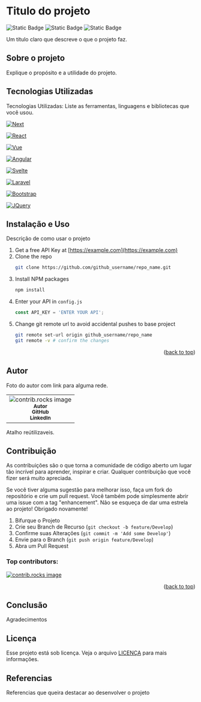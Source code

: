 # Titulo do projeto

![Static Badge](https://img.shields.io/badge/:badgeContent)
![Static Badge](https://img.shields.io/badge/any_text-you_like-blue)
![Static Badge](https://img.shields.io/badge/just%20the%20message-8A2BE2)

Um título claro que descreve o que o projeto faz. 

## Sobre o projeto

Explique o propósito e a utilidade do projeto. 

## Tecnologias Utilizadas

Tecnologias Utilizadas: Liste as ferramentas, linguagens e bibliotecas que você usou. 

[![Next][Next.js]][Next-url]

[![React][React.js]][React-url]

[![Vue][Vue.js]][Vue-url]

[![Angular][Angular.io]][Angular-url]

[![Svelte][Svelte.dev]][Svelte-url]

[![Laravel][Laravel.com]][Laravel-url]

[![Bootstrap][Bootstrap.com]][Bootstrap-url]

[![JQuery][JQuery.com]][JQuery-url]

## Instalação e Uso

Descrição de como usar o projeto

1. Get a free API Key at [https://example.com](https://example.com)
2. Clone the repo
   ```sh
   git clone https://github.com/github_username/repo_name.git
   ```
3. Install NPM packages
   ```sh
   npm install
   ```
4. Enter your API in `config.js`
   ```js
   const API_KEY = 'ENTER YOUR API';
   ```
5. Change git remote url to avoid accidental pushes to base project
   ```sh
   git remote set-url origin github_username/repo_name
   git remote -v # confirm the changes
   ```

<p align="right">(<a href="#readme-top">back to top</a>)</p> 

## Autor

Foto do autor com link para alguma rede.
<table>
  <tr>
    <td align="center">
    <img src="https://contrib.rocks/image?repo=mateuspsm/readme-template" alt="contrib.rocks image" /><br>
      <sub>
        <b>Autor</b>
      </sub><br>
      <a href="">
        <sub>
          <b>GitHub</b>
        </sub>
      </a><br>
      <a href="">
        <sub>
          <b>LinkedIn</b>
        </sub>
      </a>
    </td>
  </tr>  
</table>

Atalho reútilizaveis.

[LinkedIn]: https://www.linkedin.com/in/mateus-pereira-de-souza-moreira/
[Gmail]: mailto:mateuusth14@gmail.com
[Instagram]: https://www.instagram.com/__mateus_pereira/
[GitHub]: https://github.com/mateuspsm
[Spotify]: https://open.spotify.com/user/21k6foq2cv27iuic5qlpwdbey

## Contribuição

As contribuições são o que torna a comunidade de código aberto um lugar tão incrível para aprender, inspirar e criar. Qualquer contribuição que você fizer será muito apreciada.

Se você tiver alguma sugestão para melhorar isso, faça um fork do repositório e crie um pull request. Você também pode simplesmente abrir uma issue com a tag "enhancement". Não se esqueça de dar uma estrela ao projeto! Obrigado novamente!

1. Bifurque o Projeto
2. Crie seu Branch de Recurso (`git checkout -b feature/Develop`)
3. Confirme suas Alterações (`git commit -m 'Add some Develop'`)
4. Envie para o Branch (`git push origin feature/Develop`)
5. Abra um Pull Request

### Top contributors:

<a href="https://github.com/mateuspsm/readme-template/graphs/contributors">
  <img src="https://contrib.rocks/image?repo=mateuspsm/readme-template" alt="contrib.rocks image" />
</a>

<p align="right">(<a href="#readme-top">back to top</a>)</p>


## Conclusão

Agradecimentos

## Licença

Esse projeto está sob licença. Veja o arquivo [LICENÇA](LICENSE.md) para mais informações.

## Referencias

Referencias que queira destacar ao desenvolver o projeto


<!-- MARKDOWN LINKS & IMAGES -->
<!-- https://www.markdownguide.org/basic-syntax/#reference-style-links -->
[contributors-shield]: https://img.shields.io/github/contributors/othneildrew/Best-README-Template.svg?style=for-the-badge
[contributors-url]: https://github.com/othneildrew/Best-README-Template/graphs/contributors
[forks-shield]: https://img.shields.io/github/forks/othneildrew/Best-README-Template.svg?style=for-the-badge
[forks-url]: https://github.com/othneildrew/Best-README-Template/network/members
[stars-shield]: https://img.shields.io/github/stars/othneildrew/Best-README-Template.svg?style=for-the-badge
[stars-url]: https://github.com/othneildrew/Best-README-Template/stargazers
[issues-shield]: https://img.shields.io/github/issues/othneildrew/Best-README-Template.svg?style=for-the-badge
[issues-url]: https://github.com/othneildrew/Best-README-Template/issues
[license-shield]: https://img.shields.io/github/license/othneildrew/Best-README-Template.svg?style=for-the-badge
[license-url]: https://github.com/othneildrew/Best-README-Template/blob/master/LICENSE.txt
[linkedin-shield]: https://img.shields.io/badge/-LinkedIn-black.svg?style=for-the-badge&logo=linkedin&colorB=555
[linkedin-url]: https://linkedin.com/in/othneildrew
[product-screenshot]: images/screenshot.png
[Next.js]: https://img.shields.io/badge/next.js-000000?style=for-the-badge&logo=nextdotjs&logoColor=white
[Next-url]: https://nextjs.org/
[React.js]: https://img.shields.io/badge/React-20232A?style=for-the-badge&logo=react&logoColor=61DAFB
[React-url]: https://reactjs.org/
[Vue.js]: https://img.shields.io/badge/Vue.js-35495E?style=for-the-badge&logo=vuedotjs&logoColor=4FC08D
[Vue-url]: https://vuejs.org/
[Angular.io]: https://img.shields.io/badge/Angular-DD0031?style=for-the-badge&logo=angular&logoColor=white
[Angular-url]: https://angular.io/
[Svelte.dev]: https://img.shields.io/badge/Svelte-4A4A55?style=for-the-badge&logo=svelte&logoColor=FF3E00
[Svelte-url]: https://svelte.dev/
[Laravel.com]: https://img.shields.io/badge/Laravel-FF2D20?style=for-the-badge&logo=laravel&logoColor=white
[Laravel-url]: https://laravel.com
[Bootstrap.com]: https://img.shields.io/badge/Bootstrap-563D7C?style=for-the-badge&logo=bootstrap&logoColor=white
[Bootstrap-url]: https://getbootstrap.com
[JQuery.com]: https://img.shields.io/badge/jQuery-0769AD?style=for-the-badge&logo=jquery&logoColor=white
[JQuery-url]: https://jquery.com 
